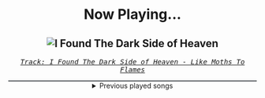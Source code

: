 <div align="center"> 
<h1>Now Playing...</h1>

![I Found The Dark Side of Heaven](https://i.scdn.co/image/ab67616d00001e027cd8abe4fa7795d80e1f617b)
--
_<samp><a href="https://open.spotify.com/track/2gOT76GIAA7tnrxgunCAZk">Track: I Found The Dark Side of Heaven - Like Moths To Flames</a></samp>_

<div style="border: 1px #4B5054 solid"></div>
<details>
  <summary>
    Previous played songs
  </summary>
  <table>
    <thead>
      <tr>
        <th>
          Artist
        </th>
        <th>
          Song
        </th>
        <th>
          Link
        </th>
      </tr>
    </thead>
    <tbody>
      <tr><td>Like Moths To Flames</td><td>I Found The Dark Side of Heaven</td><td><a href="https://open.spotify.com/track/2gOT76GIAA7tnrxgunCAZk">https://open.spotify.com/track/2gOT76GIAA7tnrxgunCAZk</a></td></tr><tr><td>CORPSE</td><td>CODE MISTAKE</td><td><a href="https://open.spotify.com/track/39iRz0h1eZOyXzch8tKQit">https://open.spotify.com/track/39iRz0h1eZOyXzch8tKQit</a></td></tr><tr><td>Dead Like Juliet</td><td>Backs Against The Wall</td><td><a href="https://open.spotify.com/track/6NYw02xyrpx1a1IrojCTjv">https://open.spotify.com/track/6NYw02xyrpx1a1IrojCTjv</a></td></tr><tr><td>Holding Absence</td><td>A Crooked Melody</td><td><a href="https://open.spotify.com/track/57bIv3ROVypmo9bzJzUShI">https://open.spotify.com/track/57bIv3ROVypmo9bzJzUShI</a></td></tr><tr><td>Invent Animate</td><td>Without a Whisper</td><td><a href="https://open.spotify.com/track/6QElYAt0RHossldXx3Udv9">https://open.spotify.com/track/6QElYAt0RHossldXx3Udv9</a></td></tr><tr><td>Villain of the Story</td><td>No More Sorrow</td><td><a href="https://open.spotify.com/track/2yInTIIIQQ1sYLJIFefzff">https://open.spotify.com/track/2yInTIIIQQ1sYLJIFefzff</a></td></tr><tr><td>Acacia Ridge</td><td>Hivemind</td><td><a href="https://open.spotify.com/track/7lRciDLcZY0MKaMyakkvu0">https://open.spotify.com/track/7lRciDLcZY0MKaMyakkvu0</a></td></tr><tr><td>Polaris</td><td>Nightmare</td><td><a href="https://open.spotify.com/track/3I0D4tybrEm75F1wEJh0zy">https://open.spotify.com/track/3I0D4tybrEm75F1wEJh0zy</a></td></tr><tr><td>Shallowsky</td><td>Reap</td><td><a href="https://open.spotify.com/track/0sG0I67b53eGXCKryNCgmC">https://open.spotify.com/track/0sG0I67b53eGXCKryNCgmC</a></td></tr><tr><td>Svalbard</td><td>Faking It</td><td><a href="https://open.spotify.com/track/0lP6unRRdWs0cqa6qjsSmn">https://open.spotify.com/track/0lP6unRRdWs0cqa6qjsSmn</a></td></tr><tr><td>Bilmuri</td><td>ALL GAS</td><td><a href="https://open.spotify.com/track/3g6hGmC8kAXMEh3U8ZpK5S">https://open.spotify.com/track/3g6hGmC8kAXMEh3U8ZpK5S</a></td></tr><tr><td>The Worst of Us</td><td>ANTAGONIST RETURNS</td><td><a href="https://open.spotify.com/track/2tCwpWtQsAFGafn1tZCcfm">https://open.spotify.com/track/2tCwpWtQsAFGafn1tZCcfm</a></td></tr><tr><td>Silent Planet</td><td>Antimatter</td><td><a href="https://open.spotify.com/track/4b3FN7tBCRrkLcbN5ae4v9">https://open.spotify.com/track/4b3FN7tBCRrkLcbN5ae4v9</a></td></tr><tr><td>Caskets</td><td>Believe</td><td><a href="https://open.spotify.com/track/1XckAV94cXSzpKSRjFc6eY">https://open.spotify.com/track/1XckAV94cXSzpKSRjFc6eY</a></td></tr><tr><td>Attila</td><td>Bite Your Tongue</td><td><a href="https://open.spotify.com/track/1lnW6hdkIDZU6JA53R0emi">https://open.spotify.com/track/1lnW6hdkIDZU6JA53R0emi</a></td></tr><tr><td>Crown The Empire</td><td>Black Sheep</td><td><a href="https://open.spotify.com/track/2izSnazOLEjr2N8ioPj2tQ">https://open.spotify.com/track/2izSnazOLEjr2N8ioPj2tQ</a></td></tr><tr><td>Our Promise</td><td>Panic Waves</td><td><a href="https://open.spotify.com/track/2UE48m09FyDdc6Ot1sGKqS">https://open.spotify.com/track/2UE48m09FyDdc6Ot1sGKqS</a></td></tr><tr><td>Destroy//Create</td><td>Your Ghost…(été un)</td><td><a href="https://open.spotify.com/track/67apRpuDfI6vMtl6ZNVbFJ">https://open.spotify.com/track/67apRpuDfI6vMtl6ZNVbFJ</a></td></tr><tr><td>Gideon</td><td>Take Off</td><td><a href="https://open.spotify.com/track/2koXJ3c0aaPczzRkZ7WmZW">https://open.spotify.com/track/2koXJ3c0aaPczzRkZ7WmZW</a></td></tr><tr><td>The Ongoing Concept</td><td>Prisoner Again</td><td><a href="https://open.spotify.com/track/36wMF3pg77W96qUvBGKjjZ">https://open.spotify.com/track/36wMF3pg77W96qUvBGKjjZ</a></td></tr>
    </tbody>
  </table>
</details>

</div>
